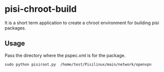 # pisi-chroot-build

It is a short term application to create a chroot environment for building pisi packages.

## Usage

Pass the directory where the pspec.xml is for the package.

`sudo python pisiroot.py  /home/test/Pisilinux/main/network/openvpn`
